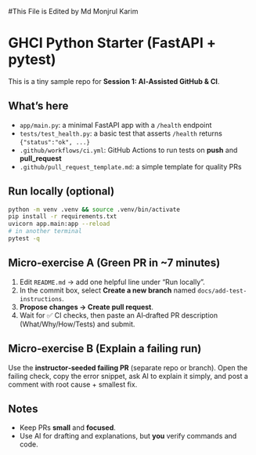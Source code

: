 #This File is Edited by Md Monjrul Karim 

# GHCI Python Starter (FastAPI + pytest)

This is a tiny sample repo for **Session 1: AI‑Assisted GitHub & CI**.

## What’s here
- `app/main.py`: a minimal FastAPI app with a `/health` endpoint
- `tests/test_health.py`: a basic test that asserts `/health` returns `{"status":"ok", ...}`
- `.github/workflows/ci.yml`: GitHub Actions to run tests on **push** and **pull_request**
- `.github/pull_request_template.md`: a simple template for quality PRs

## Run locally (optional)
```bash
python -m venv .venv && source .venv/bin/activate
pip install -r requirements.txt
uvicorn app.main:app --reload
# in another terminal
pytest -q
```

## Micro‑exercise A (Green PR in ~7 minutes)
1. Edit `README.md` → add one helpful line under “Run locally”.
2. In the commit box, select **Create a new branch** named `docs/add-test-instructions`.
3. **Propose changes → Create pull request**.
4. Wait for ✅ CI checks, then paste an AI‑drafted PR description (What/Why/How/Tests) and submit.

## Micro‑exercise B (Explain a failing run)
Use the **instructor‑seeded failing PR** (separate repo or branch). Open the failing check, copy the error snippet, ask AI to explain it simply, and post a comment with root cause + smallest fix.

## Notes
- Keep PRs **small** and **focused**.
- Use AI for drafting and explanations, but **you** verify commands and code.
